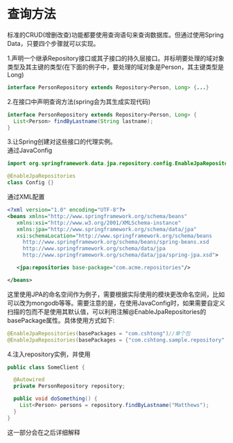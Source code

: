 # 查询方法
标准的CRUD(增删改查)功能都要使用查询语句来查询数据库。但通过使用Spring Data，只要四个步骤就可以实现。   

1.声明一个继承Repository接口或其子接口的持久层接口。并标明要处理的域对象类型及其主键的类型(在下面的例子中，要处理的域对象是Person，其主键类型是Long)
```java
interface PersonRepository extends Repository<Person, Long> {...}
```

2.在接口中声明查询方法(spring会为其生成实现代码)

```java
interface PersonRepository extends Repository<Person, Long> {
  List<Person> findByLastname(String lastname);
}
```

3.让Spring创建对这些接口的代理实例。   
通过JavaConfig

```java
import org.springframework.data.jpa.repository.config.EnableJpaRepositories;

@EnableJpaRepositories
class Config {}
```
通过XML配置
```xml
<?xml version="1.0" encoding="UTF-8"?>
<beans xmlns="http://www.springframework.org/schema/beans"
   xmlns:xsi="http://www.w3.org/2001/XMLSchema-instance"
   xmlns:jpa="http://www.springframework.org/schema/data/jpa"
   xsi:schemaLocation="http://www.springframework.org/schema/beans
     http://www.springframework.org/schema/beans/spring-beans.xsd
     http://www.springframework.org/schema/data/jpa
     http://www.springframework.org/schema/data/jpa/spring-jpa.xsd">

   <jpa:repositories base-package="com.acme.repositories"/>

</beans>
```
这里使用JPA的命名空间作为例子，需要根据实际使用的模块更改命名空间，比如可以改为mongodb等等。需要注意的是，在使用JavaConfig时，如果需要自定义扫描的包而不是使用其默认值，可以利用注解@EnableJpaRepositories的basePackage属性。具体使用方式如下:

```java
@EnableJpaRepositories(basePackages = "com.cshtong")//单个包
@EnableJpaRepositories(basePackages = {"com.cshtong.sample.repository", "com.cshtong.tower.repository"})//多个包路径

```


4.注入repository实例，并使用
```java
public class SomeClient {

  @Autowired
  private PersonRepository repository;

  public void doSomething() {
    List<Person> persons = repository.findByLastname("Matthews");
  }
}
```
这一部分会在之后详细解释